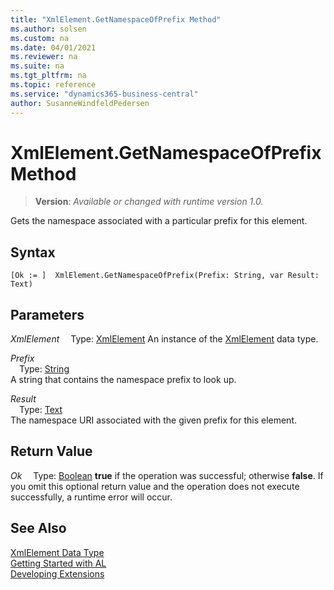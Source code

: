 ```yaml
---
title: "XmlElement.GetNamespaceOfPrefix Method"
ms.author: solsen
ms.custom: na
ms.date: 04/01/2021
ms.reviewer: na
ms.suite: na
ms.tgt_pltfrm: na
ms.topic: reference
ms.service: "dynamics365-business-central"
author: SusanneWindfeldPedersen
---
```

[//]: # (START>DO_NOT_EDIT)
[//]: # (IMPORTANT:Do not edit any of the content between here and the END>DO_NOT_EDIT.)
[//]: # (Any modifications should be made in the .xml files in the ModernDev repo.)
# XmlElement.GetNamespaceOfPrefix Method
> **Version**: _Available or changed with runtime version 1.0._

Gets the namespace associated with a particular prefix for this element.


## Syntax
```
[Ok := ]  XmlElement.GetNamespaceOfPrefix(Prefix: String, var Result: Text)
```
## Parameters
*XmlElement*
&emsp;Type: [XmlElement](xmlelement-data-type.md)
An instance of the [XmlElement](xmlelement-data-type.md) data type.

*Prefix*  
&emsp;Type: [String](../string/string-data-type.md)  
A string that contains the namespace prefix to look up.
        
*Result*  
&emsp;Type: [Text](../text/text-data-type.md)  
The namespace URI associated with the given prefix for this element.  


## Return Value
*Ok*
&emsp;Type: [Boolean](../boolean/boolean-data-type.md)
**true** if the operation was successful; otherwise **false**.   If you omit this optional return value and the operation does not execute successfully, a runtime error will occur.  


[//]: # (IMPORTANT: END>DO_NOT_EDIT)
## See Also
[XmlElement Data Type](xmlelement-data-type.md)  
[Getting Started with AL](../../devenv-get-started.md)  
[Developing Extensions](../../devenv-dev-overview.md)